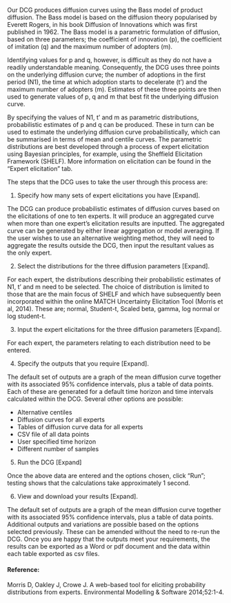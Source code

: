 Our DCG produces diffusion curves using the Bass model of product diffusion.  The Bass model is based on the diffusion theory popularised by Everett Rogers, in his book Diffusion of Innovations which was first published in 1962.  The Bass model is a parametric formulation of diffusion, based on three parameters; the coefficient of innovation (p), the coefficient of imitation (q) and the maximum number of adopters (m).

Identifying values for p and q, however, is difficult as they do not have a readily understandable meaning.  Consequently, the DCG uses three points on the underlying diffusion curve; the number of adoptions in the first period (N1), the time at which adoption starts to decelerate (t’) and the maximum number of adopters (m).  Estimates of these three points are then used to generate values of p, q and m that best fit the underlying diffusion curve.

By specifying the values of N1, t’ and m as parametric distributions, probabilistic estimates of p and q can be produced.  These in turn can be used to estimate the underlying diffusion curve probabilistically, which can be summarised in terms of mean and centile curves.  The parametric distributions are best developed through a process of expert elicitation using Bayesian principles, for example, using the Sheffield Elicitation Framework (SHELF). More information on elicitation can be found in the “Expert elicitation” tab.

The steps that the DCG uses to take the user through this process are:

1. Specify how many sets of expert elicitations you have [Expand].

  The DCG can produce probabilistic estimates of diffusion curves based on the elicitations of one to ten experts. It will produce an aggregated curve when more than one expert’s elicitation results are inputted.  The aggregated curve can be generated by either linear aggregation or model averaging.  If the user wishes to use an alternative weighting method, they will need to aggregate the results outside the DCG, then input the resultant values as the only expert. 

2. Select the distributions for the three diffusion parameters [Expand].

  For each expert, the distributions describing their probabilistic estimates of N1, t’ and m need to be selected.  The choice of distribution is limited to those that are the main focus of SHELF and which have subsequently been incorporated within the online MATCH Uncertainty Elicitation Tool (Morris et al, 2014).  These are; normal, Student-t, Scaled beta, gamma, log normal or log student-t.

3. Input the expert elicitations for the three diffusion parameters [Expand].

  For each expert, the parameters relating to each distribution need to be entered.

4. Specify the outputs that you require [Expand].

  The default set of outputs are a graph of the mean diffusion curve together with its associated 95% confidence intervals, plus a table of data points.  Each of these are generated for a default time horizon and time intervals calculated within the DCG.
Several other options are possible:

  - Alternative centiles
  - Diffusion curves for all experts
  - Tables of diffusion curve data for all experts
  - CSV file of all data points
  - User specified time horizon
  - Different number of samples


5. Run the DCG [Expand]

  Once the above data are entered and the options chosen, click “Run”; testing shows that the calculations take approximately 1 second.

6. View and download your results [Expand].

  The default set of outputs are a graph of the mean diffusion curve together with its associated 95% confidence intervals, plus a table of data points.  Additional outputs and variations are possible based on the options selected previously.  These can be amended without the need to re-run the DCG.  Once you are happy that the outputs meet your requirements, the results can be exported as a Word or pdf document and the data within each table exported as csv files.

#### Reference:
Morris D, Oakley J, Crowe J.  A web-based tool for eliciting probability distributions from experts. Environmental Modelling & Software 2014;52:1-4.
